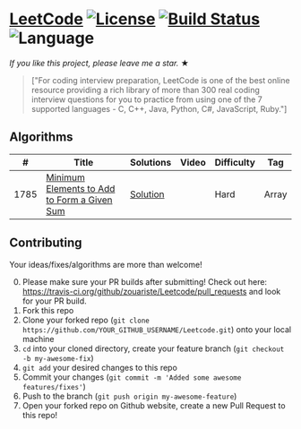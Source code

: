 # [LeetCode](https://leetcode.com/problemset/algorithms/) [![License](https://img.shields.io/badge/license-Apache_2.0-blue.svg)](LICENSE.md) [![Build Status](https://travis-ci.org/zouariste/Leetcode.svg?branch=master)](https://travis-ci.org/zouariste/Leetcode) ![Language](https://img.shields.io/badge/language-Python%20%2F%20C++-blue.svg) 

_If you like this project, please leave me a star._ &#9733;

> ["For coding interview preparation, LeetCode is one of the best online resource providing a rich library of more than 300 real coding interview questions for you to practice from using one of the 7 supported languages - C, C++, Java, Python, C#, JavaScript, Ruby."]
## Algorithms

|  #  |      Title     |   Solutions   | Video  | Difficulty  | Tag                   
|-----|----------------|---------------|--------|-------------|-------------
|1785|[Minimum Elements to Add to Form a Given Sum](https://leetcode.com/problems/first-missing-positive/)|[Solution]() ||Hard|Array|


## Contributing
Your ideas/fixes/algorithms are more than welcome!

0. Please make sure your PR builds after submitting! Check out here: https://travis-ci.org/github/zouariste/Leetcode/pull_requests and look for your PR build.
1. Fork this repo
2. Clone your forked repo (`git clone https://github.com/YOUR_GITHUB_USERNAME/Leetcode.git`) onto your local machine
3. `cd` into your cloned directory, create your feature branch (`git checkout -b my-awesome-fix`)
4. `git add` your desired changes to this repo
5. Commit your changes (`git commit -m 'Added some awesome features/fixes'`)
6. Push to the branch (`git push origin my-awesome-feature`)
7. Open your forked repo on Github website, create a new Pull Request to this repo!

